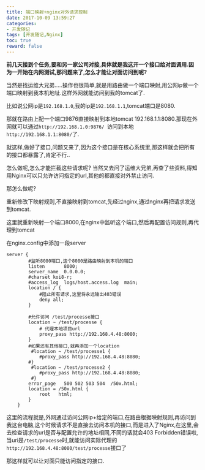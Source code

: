 ```yaml
---
title: 端口映射+nginx对外请求控制
date: 2017-10-09 13:59:27
categories:
- 开发随记
tags: [开发随记,Nginx]
toc: true
reward: false
---
```




​	**前几天接到个任务,要和另一家公司对接,具体就是我这开一个接口给对面调用.因为一开始在内网测试,那问题来了,怎么才能让对面访问到呢?**

​        当然是找运维大兄弟.....操作也很简单,就是用路由做一个端口映射,用公网ip做一个端口映射到我本机地址.这样外网就能访问到我的tomcat了.

比如说公网ip是`192.168.1.0`,我的ip是`192.168.1.1`,tomcat端口是8080.

那就在路由上配一个端口9876直接映射到本地tomcat 192.168.1.1:8080.那现在外网就可以通过`http://192.168.1.0:9876/ `访问到本地`http://192.168.1.1:8080/`了.

就这样,做好了接口,问题又来了,因为这个接口是在核心系统里,那这样就会把所有的接口都暴露了,肯定不行..

<!-- more -->

怎么做呢,怎么才能拦截这些请求呢? 当然又去问了运维大兄弟,再查了些资料,得知用Nginx可以只允许访问指定的url,其他的都直接对外禁止访问.

那怎么做呢?

重新修改下映射规则,不直接映射到tomcat,先经过nginx,通过nginx再把请求发送到tomcat.

这里就重新映射一个端口8000,在nginx中监听这个端口,然后再配置访问规则,再代理到tomcat

在nginx.config中添加一段server

```nginx
server {
  		#监听8080端口,这个8080是路由映射到本机的端口
        listen       8000;
        server_name  0.0.0.0;
        #charset koi8-r;
        #access_log  logs/host.access.log  main;
        location / {
    		#阻止所有请求,这里将永远输出403错误
            deny all;
        }

  		#允许访问 /test/processe接口
        location ~ /test/processe {
    		# 代理本地项目url
        	proxy_pass http://192.168.4.48:8080;
        }
  		#如果还有其他接口,就再添加一个location 
  		 #location ~ /test/processe1 {
        	#proxy_pass http://192.168.4.48:8080;
  		#}
 		 #location ~ /test/processe2 {
        	#proxy_pass http://192.168.4.48:8080;
       	 #}
        error_page   500 502 503 504  /50x.html;
        location = /50x.html {
            root   html;
        }
    }
```

这里的流程就是,外网通过访问公网ip+给定的端口,在路由根据映射规则,再访问到我这台电脑,这个时候请求不是直接去访问本机的接口,而是进入了Nginx,在这里,会去检查请求的url是否与配置允许的地址相同,不同的话就会403 Forbidden错误啦,当uri是`/test/processe`时,就能访问实际代理的`http://192.168.4.48:8080/test/processe`接口了

那这样就可以让对面只能访问指定的接口.